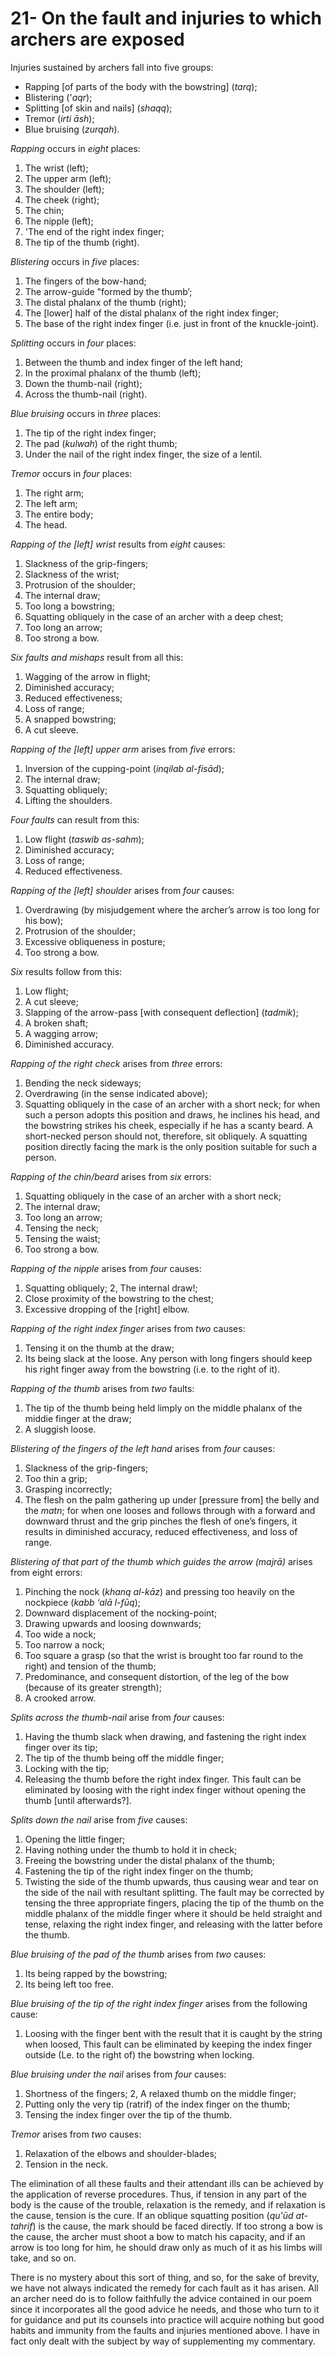 # 21- On the fault and injuries to which archers are exposed

Injuries sustained by archers fall into five groups:
* Rapping [of parts of the body with the bowstring] (*tarq*);
* Blistering ('*aqr*);
* Splitting [of skin and nails] (*shaqq*);
* Tremor (*irti āsh*);
* Blue bruising (*zurqah*).

*Rapping* occurs in *eight* places:
1. The wrist (left);
2. The upper arm (left);
3. The shoulder (left);
4. The cheek (right);
5. The chin;
6. The nipple (left);
7. 'The end of the right index finger;
8. The tip of the thumb (right).

*Blistering* occurs in *five* places:
1. The fingers of the bow-hand;
2. The arrow-guide "formed by the thumb’;
3. The distal phalanx of the thumb (right);
4. The [lower] half of the distal phalanx of the right index finger;
5. The base of the right index finger (i.e. just in front of the knuckle-joint).

*Splitting* occurs in *four* places:
1. Between the thumb and index finger of the left hand;
2. In the proximal phalanx of the thumb (left);
3. Down the thumb-nail (right);
4. Across the thumb-nail (right).

*Blue bruising* occurs in *three* places:
1. The tip of the right index finger;
2. The pad (*kulwah*) of the right thumb;
3. Under the nail of the right index finger, the size of a lentil.

*Tremor* occurs in *four* places:
1. The right arm;
2. The left arm;
3. The entire body;
4. The head.

*Rapping of the [left] wrist* results from *eight* causes:
1. Slackness of the grip-fingers;
2. Slackness of the wrist;
3. Protrusion of the shoulder;
4. The internal draw;
5. Too long a bowstring;
6. Squatting obliquely in the case of an archer with a deep chest;
7. Too long an arrow;
8. Too strong a bow.

*Six faults and mishaps* result from all this:
1. Wagging of the arrow in flight;
2. Diminished accuracy;
3. Reduced effectiveness;
4. Loss of range;
5. A snapped bowstring;
6. A cut sleeve.

*Rapping of the [left] upper arm* arises from *five* errors:
1. Inversion of the cupping-point (*inqilab al-fisād*);
2. The internal draw;
3. Squatting obliquely;
4. Lifting the shoulders.

*Four faults* can result from this:
1. Low flight (*taswib as-sahm*);
2. Diminished accuracy;
3. Loss of range;
4. Reduced effectiveness.

*Rapping of the [left] shoulder* arises from *four* causes:
1. Overdrawing (by misjudgement where the archer’s arrow is too long for his bow);
2. Protrusion of the shoulder;
3. Excessive obliqueness in posture;
4. Too strong a bow.

*Six* results follow from this:
1. Low flight;
2. A cut sleeve;
3. Slapping of the arrow-pass [with consequent deflection] (*tadmik*);
4. A broken shaft;
5. A wagging arrow;
6. Diminished accuracy.

*Rapping of the right check* arises from *three* errors:

1. Bending the neck sideways;
2. Overdrawing (in the sense indicated above);
3. Squatting obliquely in the case of an archer with a short neck; for when such a person adopts this position and draws, he inclines his head, and the bowstring strikes his cheek, especially if he has a scanty beard. A short-necked person should not, therefore, sit obliquely. A squatting position directly facing the mark is the only position suitable for such a person.

*Rapping of the chin/beard* arises from *six* errors:
1. Squatting obliquely in the case of an archer with a short neck;
2. The internal draw;
3. Too long an arrow;
4. Tensing the neck;
5. Tensing the waist;
6. Too strong a bow.

*Rapping of the nipple* arises from *four* causes:
1. Squatting obliquely;
2, The internal draw!;
3. Close proximity of the bowstring to the chest;
4. Excessive dropping of the [right] elbow.

*Rapping of the right index finger* arises from *two* causes:
1. Tensing it on the thumb at the draw;
2. Its being slack at the loose. Any person with long fingers should keep his right finger away from the bowstring (i.e. to the right of it).

*Rapping of the thumb* arises from *two* faults:
1. The tip of the thumb being held limply on the middle phalanx of the middie finger at the draw;
2. A sluggish loose.

*Blistering of the fingers of the left hand* arises from *four* causes:
1. Slackness of the grip-fingers;
2. Too thin a grip;
3. Grasping incorrectly;
4. The flesh on the palm gathering up under [pressure from] the belly and the *matn*; for when one looses and follows through with a forward and downward thrust and the grip pinches the flesh of one’s fingers, it results in diminished accuracy, reduced effectiveness, and loss of range.

*Blistering of that part of the thumb which guides the arrow (majrā)* arises from eight errors:
1. Pinching the nock (*khanq al-kāz*) and pressing too heavily on the nockpiece (*kabb ‘alā l-fūq*);
2. Downward displacement of the nocking-point;
3. Drawing upwards and loosing downwards;
4. Too wide a nock;
5. Too narrow a nock;
6. Too square a grasp (so that the wrist is brought too far round to the right) and tension of the thumb;
7. Predominance, and consequent distortion, of the leg of the bow (because of its greater strength);
8. A crooked arrow.

*Splits across the thumb-nail* arise from *four* causes:
1. Having the thumb slack when drawing, and fastening the right index finger over its tip;
2. The tip of the thumb being off the middle finger;
3. Locking with the tip;
4. Releasing the thumb before the right index finger. This fault can be eliminated by loosing with the right index finger without opening the thumb [until afterwards?].

*Splits down the nail* arise from *five* causes:
1. Opening the little finger;
2. Having nothing under the thumb to hold it in check;
3. Freeing the bowstring under the distal phalanx of the thumb;
4. Fastening the tip of the right index finger on the thumb;
5. Twisting the side of the thumb upwards, thus causing wear and tear on the side of the nail with resultant splitting. The fault may be corrected by tensing the three appropriate fingers, placing the tip of the thumb on the middle phalanx of the middle finger where it should be held straight and tense, relaxing the right index finger, and releasing with the latter before the thumb.

*Blue bruising of the pad of the thumb* arises from *two* causes:
1. Its being rapped by the bowstring;
2. Its being left too free.

*Blue bruising of the tip of the right index finger* arises from the following cause:
1. Loosing with the finger bent with the result that it is caught by the string when loosed, This fault can be eliminated by keeping the index finger outside (Le. to the right of) the bowstring when locking.

*Blue bruising under the nail* arises from *four* causes:
1. Shortness of the fingers;
2, A relaxed thumb on the middle finger;
3. Putting only the very tip (ratrif) of the index finger on the thumb;
4. Tensing the index finger over the tip of the thumb.

*Tremor* arises from *two* causes:
1. Relaxation of the elbows and shoulder-blades;
2. Tension in the neck.

The elimination of all these faults and their attendant ills can be achieved by the application of reverse procedures. Thus, if tension in any part of the body is the cause of the trouble, relaxation is the remedy, and if relaxation is the cause, tension is the cure. If an oblique squatting position (*qu'ūd at-tahrif*) is the cause, the mark should be faced directly. If too strong a bow is the cause, the archer must shoot a bow to match his capacity, and if an arrow is too long for him, he should draw only as much of it as his limbs will take, and so on.

There is no mystery about this sort of thing, and so, for the sake of brevity, we have not always indicated the remedy for cach fault as it has arisen. All an archer need do is to follow faithfully the advice contained in our poem since it incorporates all the good advice he needs, and those who turn to it for guidance and put its counsels into practice will acquire nothing but good habits and immunity from the faults and injuries mentioned above. I have in fact only dealt with the subject by way of supplementing my commentary.
